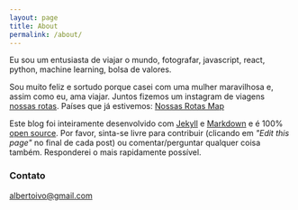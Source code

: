 ```yaml
---
layout: page
title: About
permalink: /about/
---
```


Eu sou um entusiasta de viajar o mundo, fotografar, javascript, react, python, machine learning, bolsa de valores.

Sou muito feliz e sortudo porque casei com uma mulher maravilhosa e, assim como eu, ama viajar. Juntos fizemos um instagram de viagens [nossas rotas](https://www.instagram.com/nossasrotas/). Países que já estivemos: [Nossas Rotas Map](https://nossasrotas.firebaseapp.com) 

Este blog foi inteiramente desenvolvido com [Jekyll](https://jekyllrb.com) e [Markdown](https://guides.github.com/features/mastering-markdown/) e é 100% [open source](https://github.com/albertoivo/albertoivo.github.io). Por favor, sinta-se livre para contribuir (clicando em _"Edit this page"_ no final de cada post) ou comentar/perguntar qualquer coisa também. Responderei o mais rapidamente possível. 

### Contato

[albertoivo@gmail.com](mailto:albertoivo@gmail.com)